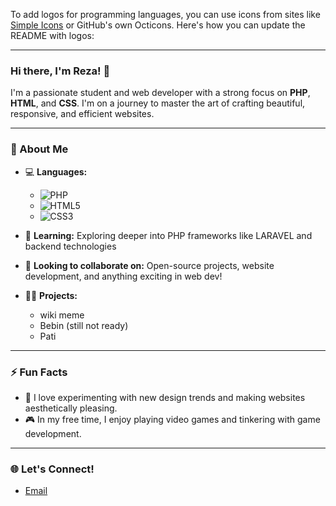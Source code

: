 To add logos for programming languages, you can use icons from sites like [Simple Icons](https://simpleicons.org/) or GitHub's own Octicons. Here's how you can update the README with logos:

---

### Hi there, I'm Reza! 👋

I'm a passionate student and web developer with a strong focus on **PHP**, **HTML**, and **CSS**. I'm on a journey to master the art of crafting beautiful, responsive, and efficient websites.

---

### 🚀 About Me

- 💻 **Languages:**
  - ![PHP](https://img.shields.io/badge/PHP-777BB4?style=flat&logo=php&logoColor=white)
  - ![HTML5](https://img.shields.io/badge/HTML5-E34F26?style=flat&logo=html5&logoColor=white)
  - ![CSS3](https://img.shields.io/badge/CSS3-1572B6?style=flat&logo=css3&logoColor=white)

- 🌱 **Learning:** Exploring deeper into PHP frameworks like LARAVEL and backend technologies
- 👯 **Looking to collaborate on:** Open-source projects, website development, and anything exciting in web dev!
- 🧑‍💻 **Projects:** 
  - wiki meme
  - Bebin (still not ready)
  - Pati

---

### ⚡ Fun Facts

- 🎨 I love experimenting with new design trends and making websites aesthetically pleasing.
- 🎮 In my free time, I enjoy playing video games and tinkering with game development.

---

### 🌐 Let's Connect!
- [Email](mailto:rere13871387@gmail.com)
